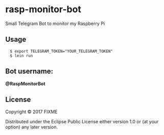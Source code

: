 # rasp-monitor-bot

Small Telegram Bot to monitor my Raspberry Pi

## Usage

```
  $ export TELEGRAM_TOKEN="YOUR_TELEGRAM_TOKEN"
  $ lein run
```

## Bot username:
**@RaspMonitorBot**

## License

Copyright © 2017 FIXME

Distributed under the Eclipse Public License either version 1.0 or (at
your option) any later version.
